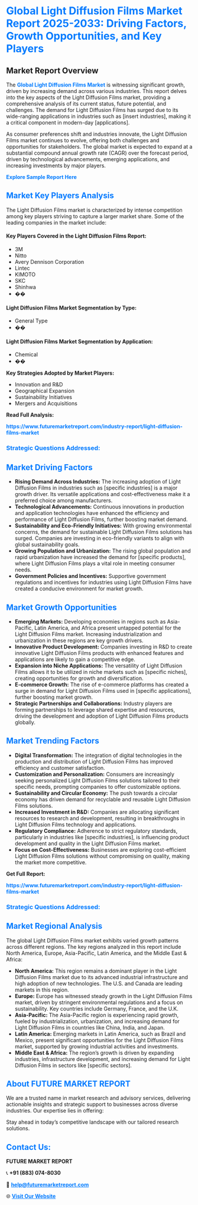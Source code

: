 <h1 style="color: #007BFF;">Global Light Diffusion Films Market Report 2025-2033: Driving Factors, Growth Opportunities, and Key Players</h1>

<section id="overview">
<h2>Market Report Overview</h2>
<p>The <a href="https://www.futuremarketreport.com/industry-report/light-diffusion-films-market" style="color: #007BFF; text-decoration: none;"><strong>Global Light Diffusion Films Market</strong></a> is witnessing significant growth, driven by increasing demand across various industries. This report delves into the key aspects of the Light Diffusion Films market, providing a comprehensive analysis of its current status, future potential, and challenges. The demand for Light Diffusion Films has surged due to its wide-ranging applications in industries such as [insert industries], making it a critical component in modern-day [applications].</p>
<p>As consumer preferences shift and industries innovate, the Light Diffusion Films market continues to evolve, offering both challenges and opportunities for stakeholders. The global market is expected to expand at a substantial compound annual growth rate (CAGR) over the forecast period, driven by technological advancements, emerging applications, and increasing investments by major players.</p>
</section>

<section id="overview">
<p><a href="https://www.futuremarketreport.com/request-sample/reportId=113758" style="color: #007BFF; text-decoration: none;"><strong>Explore Sample Report Here</strong></a></p>
</section>

<section id="key-players">
<h2 style="color: #007BFF;">Market Key Players Analysis</h2>
<p>The Light Diffusion Films market is characterized by intense competition among key players striving to capture a larger market share. Some of the leading companies in the market include:</p>
<h4>Key Players Covered in the Light Diffusion Films Report:</h4>
<ul><li>3M</li><li>Nitto</li><li>Avery Dennison Corporation</li><li>Lintec</li><li>KIMOTO</li><li>SKC</li><li>Shinhwa</li><li>��</li></ul>
<h4>Light Diffusion Films Market Segmentation by Type:</h4>
<ul><li>General Type</li><li>��</li></ul>

<h4>Light Diffusion Films Market Segmentation by Application:</h4>
<ul><li>Chemical</li><li>��</li></ul>
<p><strong>Key Strategies Adopted by Market Players:</strong></p>
<ul>
<li>Innovation and R&D</li>
<li>Geographical Expansion</li>
<li>Sustainability Initiatives</li>
<li>Mergers and Acquisitions</li>
</ul>
</section>

<section>
<p><strong>Read Full Analysis: </strong></p><a href="https://www.futuremarketreport.com/industry-report/light-diffusion-films-market" style="color: #007BFF; text-decoration: none;"><strong>https://www.futuremarketreport.com/industry-report/light-diffusion-films-market</strong></a>
<h3 style="color: #007BFF;">Strategic Questions Addressed:</h3>
</section>

<section id="driving-factors">
<h2 style="color: #007BFF;">Market Driving Factors</h2>
<ul>
<li><strong>Rising Demand Across Industries:</strong> The increasing adoption of Light Diffusion Films in industries such as [specific industries] is a major growth driver. Its versatile applications and cost-effectiveness make it a preferred choice among manufacturers.</li>
<li><strong>Technological Advancements:</strong> Continuous innovations in production and application technologies have enhanced the efficiency and performance of Light Diffusion Films, further boosting market demand.</li>
<li><strong>Sustainability and Eco-Friendly Initiatives:</strong> With growing environmental concerns, the demand for sustainable Light Diffusion Films solutions has surged. Companies are investing in eco-friendly variants to align with global sustainability goals.</li>
<li><strong>Growing Population and Urbanization:</strong> The rising global population and rapid urbanization have increased the demand for [specific products], where Light Diffusion Films plays a vital role in meeting consumer needs.</li>
<li><strong>Government Policies and Incentives:</strong> Supportive government regulations and incentives for industries using Light Diffusion Films have created a conducive environment for market growth.</li>
</ul>
</section>

<section id="growth-opportunities">
<h2 style="color: #007BFF;">Market Growth Opportunities</h2>
<ul>
<li><strong>Emerging Markets:</strong> Developing economies in regions such as Asia-Pacific, Latin America, and Africa present untapped potential for the Light Diffusion Films market. Increasing industrialization and urbanization in these regions are key growth drivers.</li>
<li><strong>Innovative Product Development:</strong> Companies investing in R&D to create innovative Light Diffusion Films products with enhanced features and applications are likely to gain a competitive edge.</li>
<li><strong>Expansion into Niche Applications:</strong> The versatility of Light Diffusion Films allows it to be utilized in niche markets such as [specific niches], creating opportunities for growth and diversification.</li>
<li><strong>E-commerce Growth:</strong> The rise of e-commerce platforms has created a surge in demand for Light Diffusion Films used in [specific applications], further boosting market growth.</li>
<li><strong>Strategic Partnerships and Collaborations:</strong> Industry players are forming partnerships to leverage shared expertise and resources, driving the development and adoption of Light Diffusion Films products globally.</li>
</ul>
</section>

<section id="trending-factors">
<h2 style="color: #007BFF;">Market Trending Factors</h2>
<ul>
<li><strong>Digital Transformation:</strong> The integration of digital technologies in the production and distribution of Light Diffusion Films has improved efficiency and customer satisfaction.</li>
<li><strong>Customization and Personalization:</strong> Consumers are increasingly seeking personalized Light Diffusion Films solutions tailored to their specific needs, prompting companies to offer customizable options.</li>
<li><strong>Sustainability and Circular Economy:</strong> The push towards a circular economy has driven demand for recyclable and reusable Light Diffusion Films solutions.</li>
<li><strong>Increased Investment in R&D:</strong> Companies are allocating significant resources to research and development, resulting in breakthroughs in Light Diffusion Films technology and applications.</li>
<li><strong>Regulatory Compliance:</strong> Adherence to strict regulatory standards, particularly in industries like [specific industries], is influencing product development and quality in the Light Diffusion Films market.</li>
<li><strong>Focus on Cost-Effectiveness:</strong> Businesses are exploring cost-efficient Light Diffusion Films solutions without compromising on quality, making the market more competitive.</li>
</ul>
</section>

<section>
<p><strong>Get Full Report: </strong></p><a href="https://www.futuremarketreport.com/industry-report/light-diffusion-films-market" style="color: #007BFF; text-decoration: none;"><strong>https://www.futuremarketreport.com/industry-report/light-diffusion-films-market</strong></a>
<h3 style="color: #007BFF;">Strategic Questions Addressed:</h3>
</section>


<section id="regional-analysis">
<h2 style="color: #007BFF;">Market Regional Analysis</h2>
<p>The global Light Diffusion Films market exhibits varied growth patterns across different regions. The key regions analyzed in this report include North America, Europe, Asia-Pacific, Latin America, and the Middle East & Africa:</p>
<ul>
<li><strong>North America:</strong> This region remains a dominant player in the Light Diffusion Films market due to its advanced industrial infrastructure and high adoption of new technologies. The U.S. and Canada are leading markets in this region.</li>
<li><strong>Europe:</strong> Europe has witnessed steady growth in the Light Diffusion Films market, driven by stringent environmental regulations and a focus on sustainability. Key countries include Germany, France, and the U.K.</li>
<li><strong>Asia-Pacific:</strong> The Asia-Pacific region is experiencing rapid growth, fueled by industrialization, urbanization, and increasing demand for Light Diffusion Films in countries like China, India, and Japan.</li>
<li><strong>Latin America:</strong> Emerging markets in Latin America, such as Brazil and Mexico, present significant opportunities for the Light Diffusion Films market, supported by growing industrial activities and investments.</li>
<li><strong>Middle East & Africa:</strong> The region’s growth is driven by expanding industries, infrastructure development, and increasing demand for Light Diffusion Films in sectors like [specific sectors].</li>
</ul>
</section>

<footer>
<h2 style="color: #007BFF;">About FUTURE MARKET REPORT</h2>
<p>We are a trusted name in market research and advisory services, delivering actionable insights and strategic support to businesses across diverse industries. Our expertise lies in offering:</p>

<p>Stay ahead in today’s competitive landscape with our tailored research solutions.</p>

<h2 style="color: #007BFF;">Contact Us:</h2>
<p><strong>FUTURE MARKET REPORT</strong></p>
<p>📞 <strong>+91 (883) 074-8030</strong></p>
<p>📧 <strong><a href="mailto:help@futuremarketreport.com" style="color: #007BFF;">help@futuremarketreport.com</a></strong></p>
<p>🌐 <strong><a href="https://www.futuremarketreport.com/" style="color: #007BFF;">Visit Our Website</a></strong></p>
</footer>